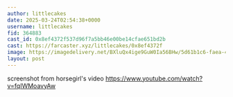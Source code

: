 ```yaml
---
author: littlecakes
date: 2025-03-24T02:54:38+0000
username: littlecakes
fid: 364883
cast_id: 0x8ef4372f537d96f7a5bb46e00be14cfae651bd2b
cast: https://farcaster.xyz/littlecakes/0x8ef4372f
image: https://imagedelivery.net/BXluQx4ige9GuW0Ia56BHw/5d61b1c6-faea-4847-80fa-80c23345d200/original
layout: post
---
```


screenshot from horsegirl's video
https://www.youtube.com/watch?v=fqIWMoavyAw

<img src='https://imagedelivery.net/BXluQx4ige9GuW0Ia56BHw/5d61b1c6-faea-4847-80fa-80c23345d200/original' alt='' referrerpolicy='no-referrer'/>
